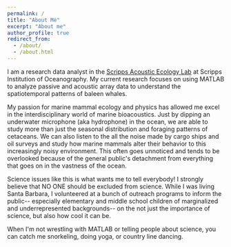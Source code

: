 ```yaml
---
permalink: /
title: "About Me"
excerpt: "About me"
author_profile: true
redirect_from: 
  - /about/
  - /about.html
---
```

I am a research data analyst in the [Scripps Acoustic Ecology Lab](http://baumann.ucsd.edu/) at Scripps Institution of Oceanography. My current research focuses on using MATLAB to analyze passive and acoustic array data to understand the spatiotemporal patterns of baleen whales.

My passion for marine mammal ecology and physics has allowed me excel in the interdisciplinary world of marine bioacoustics. Just by dipping an underwater microphone (aka hydrophone) in the ocean, we are able to study more than just the seasonal distribution and foraging patterns of cetaceans. We can also listen to the all the noise made by cargo ships and oil surveys and study how marine mammals alter their behavior to this increasingly noisy environment. This often goes unnoticed and tends to be overlooked because of the general public's detachment from everything that goes on in the vastness of the ocean.

Science issues like this is what wants me to tell everybody! I strongly believe that NO ONE should be excluded from science. While I was living Santa Barbara, I volunteered at a bunch of outreach programs to inform the public-- especially elementary and middle school children of marginalized and underrepresented backgrounds-- on the not just the importance of science, but also how cool it can be.

When I'm not wrestling with MATLAB or telling people about science, you can catch me snorkeling, doing yoga, or country line dancing.
